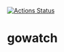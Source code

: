 [![Actions Status](https://github.com/shadyabhi/gowatch/workflows/Go/badge.svg)](https://github.com/shadyabhi/gowatch/actions)

gowatch
=======
